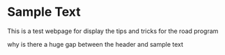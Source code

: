 # Sample Text 
This is a test webpage for display the tips and tricks for the road program

why is there a huge gap between the header and sample text
